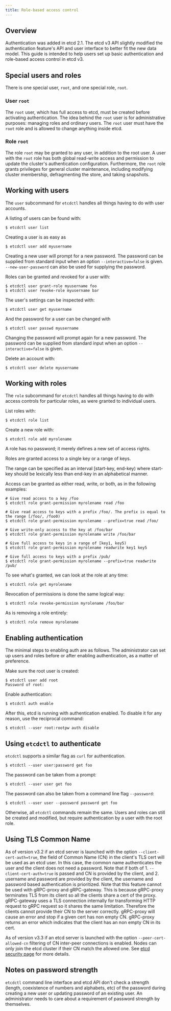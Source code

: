 ```yaml
---
title: Role-based access control
---
```


## Overview

Authentication was added in etcd 2.1. The etcd v3 API slightly modified the authentication feature's API and user interface to better fit the new data model. This guide is intended to help users set up basic authentication and role-based access control in etcd v3.

## Special users and roles

There is one special user, `root`, and one special role, `root`.

### User `root`

The `root` user, which has full access to etcd, must be created before activating authentication. The idea behind the `root` user is for administrative purposes: managing roles and ordinary users. The `root` user must have the `root` role and is allowed to change anything inside etcd.

### Role `root`

The role `root` may be granted to any user, in addition to the root user. A user with the `root` role has both global read-write access and permission to update the cluster's authentication configuration. Furthermore, the `root` role grants privileges for general cluster maintenance, including modifying cluster membership, defragmenting the store, and taking snapshots.

## Working with users

The `user` subcommand for `etcdctl` handles all things having to do with user accounts.

A listing of users can be found with:

```
$ etcdctl user list
```

Creating a user is as easy as

```
$ etcdctl user add myusername
```

Creating a new user will prompt for a new password. The password can be supplied from standard input when an option `--interactive=false` is given. `--new-user-password` can also be used for supplying the password.

Roles can be granted and revoked for a user with:

```
$ etcdctl user grant-role myusername foo
$ etcdctl user revoke-role myusername bar
```

The user's settings can be inspected with:

```
$ etcdctl user get myusername
```

And the password for a user can be changed with

```
$ etcdctl user passwd myusername
```

Changing the password will prompt again for a new password. The password can be supplied from standard input when an option `--interactive=false` is given.

Delete an account with:
```
$ etcdctl user delete myusername
```


## Working with roles

The `role` subcommand for `etcdctl` handles all things having to do with access controls for particular roles, as were granted to individual users.

List roles with:

```
$ etcdctl role list
```

Create a new role with:

```
$ etcdctl role add myrolename
```

A role has no password; it merely defines a new set of access rights.

Roles are granted access to a single key or a range of keys.

The range can be specified as an interval [start-key, end-key) where start-key should be lexically less than end-key in an alphabetical manner.

Access can be granted as either read, write, or both, as in the following examples:

```
# Give read access to a key /foo
$ etcdctl role grant-permission myrolename read /foo

# Give read access to keys with a prefix /foo/. The prefix is equal to the range [/foo/, /foo0)
$ etcdctl role grant-permission myrolename --prefix=true read /foo/

# Give write-only access to the key at /foo/bar
$ etcdctl role grant-permission myrolename write /foo/bar

# Give full access to keys in a range of [key1, key5)
$ etcdctl role grant-permission myrolename readwrite key1 key5

# Give full access to keys with a prefix /pub/
$ etcdctl role grant-permission myrolename --prefix=true readwrite /pub/
```

To see what's granted, we can look at the role at any time:

```
$ etcdctl role get myrolename
```

Revocation of permissions is done the same logical way:

```
$ etcdctl role revoke-permission myrolename /foo/bar
```

As is removing a role entirely:

```
$ etcdctl role remove myrolename
```

## Enabling authentication

The minimal steps to enabling auth are as follows. The administrator can set up users and roles before or after enabling authentication, as a matter of preference.

Make sure the root user is created:

```
$ etcdctl user add root
Password of root:
```

Enable authentication:

```
$ etcdctl auth enable
```

After this, etcd is running with authentication enabled. To disable it for any reason, use the reciprocal command:

```
$ etcdctl --user root:rootpw auth disable
```

## Using `etcdctl` to authenticate

`etcdctl` supports a similar flag as `curl` for authentication.

```
$ etcdctl --user user:password get foo
```

The password can be taken from a prompt:

```
$ etcdctl --user user get foo
```

The password can also be taken from a command line flag `--password`:

```
$ etcdctl --user user --password password get foo
```


Otherwise, all `etcdctl` commands remain the same. Users and roles can still be created and modified, but require authentication by a user with the root role.

## Using TLS Common Name
As of version v3.2 if an etcd server is launched with the option `--client-cert-auth=true`, the field of Common Name (CN) in the client's TLS cert will be used as an etcd user. In this case, the common name authenticates the user and the client does not need a password. Note that if both of 1. `--client-cert-auth=true` is passed and CN is provided by the client, and 2. username and password are provided by the client, the username and password based authentication is prioritized. Note that this feature cannot be used with gRPC-proxy and gRPC-gateway. This is because gRPC-proxy terminates TLS from its client so all the clients share a cert of the proxy. gRPC-gateway uses a TLS connection internally for transforming HTTP request to gRPC request so it shares the same limitation. Therefore the clients cannot provide their CN to the server correctly. gRPC-proxy will cause an error and stop if a given cert has non empty CN. gRPC-proxy returns an error which indicates that the client has an non empty CN in its cert.

As of version v3.3 if an etcd server is launched with the option `--peer-cert-allowed-cn` filtering of CN inter-peer connections is enabled.  Nodes can only join the etcd cluster if their CN match the allowed one.
See [etcd security page](https://github.com/etcd-io/etcd/blob/master/Documentation/op-guide/security.md) for more details.

## Notes on password strength
`etcdctl` command line interface and etcd API don't check a strength (length, coexistence of numbers and alphabets, etc) of the password during creating a new user or updating password of an existing user. An administrator needs to care about a requirement of password strength by themselves.

